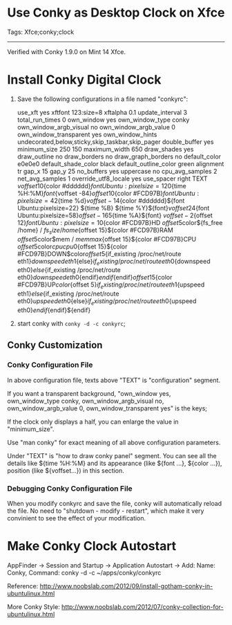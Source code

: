# Use Conky as Desktop Clock on Xfce
Tags: Xfce;conky;clock

------

Verified with Conky 1.9.0 on Mint 14 Xfce.

# Install Conky Digital Clock

1. Save the following configurations in a file named "conkyrc":

    use_xft yes 
    xftfont 123:size=8 
    xftalpha 0.1 
    update_interval 3 
    total_run_times 0 
    own_window yes 
    own_window_type conky 
    own_window_argb_visual no 
    own_window_argb_value 0 
    own_window_transparent yes 
    own_window_hints undecorated,below,sticky,skip_taskbar,skip_pager 
    double_buffer yes 
    minimum_size 250 150 
    maximum_width 650 
    draw_shades yes 
    draw_outline no 
    draw_borders no 
    draw_graph_borders no 
    default_color e0e0e0 
    default_shade_color black 
    default_outline_color green 
    alignment tr 
    gap_x 15 
    gap_y 25 
    no_buffers yes 
    uppercase no 
    cpu_avg_samples 2 
    net_avg_samples 1 
    override_utf8_locale yes 
    use_spacer right 
    TEXT 
    ${voffset 10}${color #dddddd}${font Ubuntu:pixelsize=120}${time %H:%M}${font}${voffset -84}${offset 10}${color #FCD97B}${font Ubuntu:pixelsize=42}${time %d}${voffset -14}${color #dddddd}${font Ubuntu:pixelsize=22} ${time %B} ${time %Y}${font}${voffset 24}${font Ubuntu:pixelsize=58}${offset -165}${time %A}${font} 
    ${voffset -2}${offset 12}${font Ubuntu:pixelsize=10}${color #FCD97B}HD ${offset 5}$color${fs_free /home} / ${fs_size /home}${offset 15}${color #FCD97B}RAM ${offset 5}$color$mem / $memmax${offset 15}${color #FCD97B}CPU ${offset 5}$color${cpu cpu0}%${offset 15}${color #FCD97B}DOWN$color${offset 5}${if_existing /proc/net/route eth1}${downspeed eth1}${else}${if_existing /proc/net/route eth0}${downspeed eth0}${else}${if_existing /proc/net/route eth0}${downspeed eth0}${endif}${endif}${endif}${offset 15}${color #FCD97B}UP$color${offset 5}${if_existing /proc/net/route eth1}${upspeed eth1}${else}${if_existing /proc/net/route eth0}${upspeed eth0}${else}${if_existing /proc/net/route eth0}${upspeed eth0}${endif}${endif}${endif} 

1. start conky with `conky -d -c conkyrc`;

## Conky Customization

### Conky Configuration File

In above configuration file, texts above "TEXT" is "configuration" segment.

If you want a transparent background, "own_window yes, own_window_type conky, own_window_argb_visual no, own_window_argb_value 0, own_window_transparent yes" is the keys;

If the clock only displays a half, you can enlarge the value in "minimum_size".

Use "man conky" for exact meaning of all above configuration parameters.

Under "TEXT" is "how to draw conky panel" segment. You can see all the details like ${time %H:%M} and its appearance (like ${font ...}, ${color ...}), position (like ${voffset...}) in this section.

### Debugging Conky Configuration File

When you modify conkyrc and save the file, conky will automatically reload the file. No need to "shutdown - modify - restart", which make it very convinient to see the effect of your modification.

# Make Conky Clock Autostart

AppFinder -> Session and Startup -> Application Autostart -> Add: Name: Conky, Command: conky -d -c ~/apps/conky/conkyrc

Reference: http://www.noobslab.com/2012/09/install-gotham-conky-in-ubuntulinux.html 

More Conky Style: http://www.noobslab.com/2012/07/conky-collection-for-ubuntulinux.html
